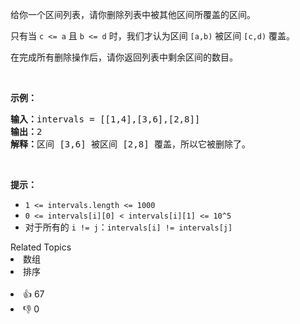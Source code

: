<p>给你一个区间列表，请你删除列表中被其他区间所覆盖的区间。</p>

<p>只有当&nbsp;<code>c &lt;= a</code>&nbsp;且&nbsp;<code>b &lt;= d</code>&nbsp;时，我们才认为区间&nbsp;<code>[a,b)</code> 被区间&nbsp;<code>[c,d)</code> 覆盖。</p>

<p>在完成所有删除操作后，请你返回列表中剩余区间的数目。</p>

<p>&nbsp;</p>

<p><strong>示例：</strong></p>

<pre>
<strong>输入：</strong>intervals = [[1,4],[3,6],[2,8]]
<strong>输出：</strong>2
<strong>解释：</strong>区间 [3,6] 被区间 [2,8] 覆盖，所以它被删除了。
</pre>

<p>&nbsp;</p>

<p><strong>提示：</strong>​​​​​​</p>

<ul>
	<li><code>1 &lt;= intervals.length &lt;= 1000</code></li>
	<li><code>0 &lt;= intervals[i][0] &lt;&nbsp;intervals[i][1] &lt;= 10^5</code></li>
	<li>对于所有的&nbsp;<code>i != j</code>：<code>intervals[i] != intervals[j]</code></li>
</ul>
<div><div>Related Topics</div><div><li>数组</li><li>排序</li></div></div><br><div><li>👍 67</li><li>👎 0</li></div>